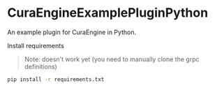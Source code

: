 # CuraEngineExamplePluginPython
An example plugin for CuraEngine in Python. 

Install requirements
> Note: doesn't work yet (you need to manually clone the grpc definitions)
```bash
pip install -r requirements.txt
```
